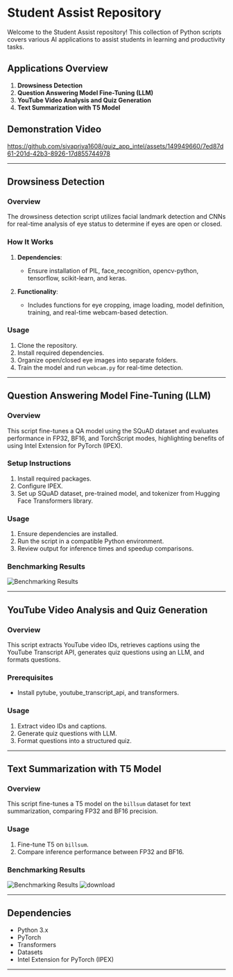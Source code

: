 # Student Assist Repository

Welcome to the Student Assist repository! This collection of Python scripts covers various AI applications to assist students in learning and productivity tasks.

## Applications Overview

1. **Drowsiness Detection**
2. **Question Answering Model Fine-Tuning (LLM)**
3. **YouTube Video Analysis and Quiz Generation**
4. **Text Summarization with T5 Model**

## Demonstration Video


https://github.com/sivapriya1608/quiz_app_intel/assets/149949660/7ed87d61-201d-42b3-8926-17d855744978


---

## Drowsiness Detection

### Overview

The drowsiness detection script utilizes facial landmark detection and CNNs for real-time analysis of eye status to determine if eyes are open or closed.

### How It Works

1. **Dependencies**:
   - Ensure installation of PIL, face_recognition, opencv-python, tensorflow, scikit-learn, and keras.

2. **Functionality**:
   - Includes functions for eye cropping, image loading, model definition, training, and real-time webcam-based detection.

### Usage

1. Clone the repository.
2. Install required dependencies.
3. Organize open/closed eye images into separate folders.
4. Train the model and run `webcam.py` for real-time detection.

---

## Question Answering Model Fine-Tuning (LLM)

### Overview

This script fine-tunes a QA model using the SQuAD dataset and evaluates performance in FP32, BF16, and TorchScript modes, highlighting benefits of using Intel Extension for PyTorch (IPEX).

### Setup Instructions

1. Install required packages.
2. Configure IPEX.
3. Set up SQuAD dataset, pre-trained model, and tokenizer from Hugging Face Transformers library.

### Usage

1. Ensure dependencies are installed.
2. Run the script in a compatible Python environment.
3. Review output for inference times and speedup comparisons.

### Benchmarking Results
![Benchmarking Results](https://github.com/sivapriya1608/quiz_app_intel/assets/149949660/b15f2874-40c1-4315-9563-2d423c7ae496)

---

## YouTube Video Analysis and Quiz Generation

### Overview

This script extracts YouTube video IDs, retrieves captions using the YouTube Transcript API, generates quiz questions using an LLM, and formats questions.

### Prerequisites

- Install pytube, youtube_transcript_api, and transformers.

### Usage

1. Extract video IDs and captions.
2. Generate quiz questions with LLM.
3. Format questions into a structured quiz.

---

## Text Summarization with T5 Model

### Overview

This script fine-tunes a T5 model on the `billsum` dataset for text summarization, comparing FP32 and BF16 precision.

### Usage

1. Fine-tune T5 on `billsum`.
2. Compare inference performance between FP32 and BF16.

### Benchmarking Results
![Benchmarking Results](https://github.com/sivapriya1608/quiz_app_intel/assets/149949660/aa4c5a0f-df7e-4597-90ab-c75262660d8d)
![download](https://github.com/sivapriya1608/quiz_app_intel/assets/149949660/efd48147-5fe5-4bd0-bf83-306267491496)

---

## Dependencies

- Python 3.x
- PyTorch
- Transformers
- Datasets
- Intel Extension for PyTorch (IPEX)

---
